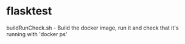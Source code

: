# flasktest

buildRunCheck.sh - Build the docker image, run it and check that it's running with 'docker ps'
